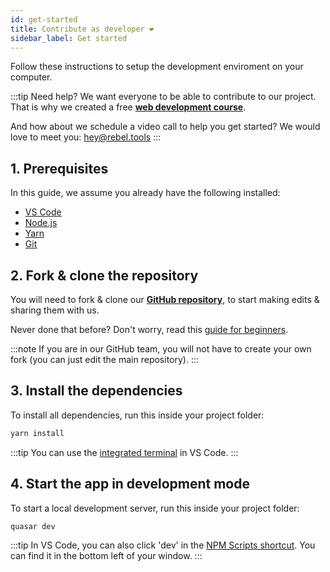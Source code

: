 ```yaml
---
id: get-started
title: Contribute as developer ❤️
sidebar_label: Get started
---
```


Follow these instructions to setup the development enviroment on your computer.

:::tip Need help?
We want everyone to be able to contribute to our project. That is why we created a free **[web development course](/docs/dev/course/get-started)**. 

And how about we schedule a video call to help you get started? We would love to meet you: hey@rebel.tools
:::

## 1. Prerequisites
In this guide, we assume you already have the following installed:
- [VS Code](https://code.visualstudio.com/download)
- [Node.js](https://nodejs.org)
- [Yarn](https://yarnpkg.com/getting-started/install)
- [Git](https://git-scm.com/downloads)

## 2. Fork & clone the repository
You will need to fork & clone our **[GitHub repository](https://github.com/activisthandbook/rebeltools)**, to start making edits & sharing them with us. 

Never done that before? Don't worry, read this [guide for beginners](https://github.com/firstcontributions/first-contributions/blob/master/gui-tool-tutorials/github-desktop-tutorial.md).


:::note
If you are in our GitHub team, you will not have to create your own fork (you can just edit the main repository).
:::

## 3. Install the dependencies
To install all dependencies, run this inside your project folder:
```bash
yarn install 
```
:::tip
You can use the [integrated terminal](https://code.visualstudio.com/docs/editor/integrated-terminal) in VS Code.
:::

## 4. Start the app in development mode
To start a local development server, run this inside your project folder:
```bash
quasar dev
```

:::tip
In VS Code, you can also click 'dev' in the [NPM Scripts shortcut](https://zlypher.github.io/posts/vscode-npm-script-explorer). You can find it in the bottom left of your window.
:::